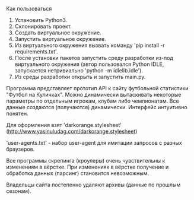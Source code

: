 Как пользоваться
1. Установить Python3.
2. Склонировать проект.
3. Создать виртуальное окружение.
4. Запустить виртуальное окружение.
5. Из виртуального окружения вызвать команду 'pip install -r requirements.txt'.
6. После установки пакетов запустить среду разработки из-под виртуального
   окружения (автор пользовался Python IDLE, запускается нетривиально  'python -m idlelib.idle'). 
7. Из среды разработки открыть и запустить main.py.



Программа представляет прототип API к сайту футбольной статистики "Футбол на Куличках". 
Можно динамически вытаскивать некоторые параметры по отдельным игрокам, 
клубам либо чемпионатам. Все данные создаются (получаются) динамически. Интерфейс интуитивно понятен.

Для оформления взят 'darkorange.stylesheet' (http://www.yasinuludag.com/darkorange.stylesheet)

'user-agents.txt' - набор user-agent для имитации запросов с разных браузеров.

Все программы скрепинга (кроулеры) очень чувствительны к изменениям в вёрстке. При 
изменениях в вёрстке получение и обработка данных (парсинг) становится невозможным.

Владельцы сайта постепенно удаляют архивы (данные по прошлым сезонам).



